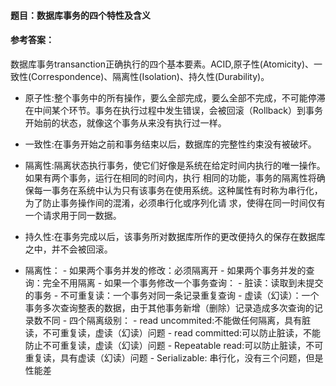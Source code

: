 #### **题目**：数据库事务的四个特性及含义

#### **参考答案**：

数据库事务transanction正确执行的四个基本要素。ACID,原子性(Atomicity)、一致性(Correspondence)、隔离性(Isolation)、持久性(Durability)。

* 原子性:整个事务中的所有操作，要么全部完成，要么全部不完成，不可能停滞在中间某个环节。事务在执行过程中发生错误，会被回滚（Rollback）到事务开始前的状态，就像这个事务从来没有执行过一样。

* 一致性:在事务开始之前和事务结束以后，数据库的完整性约束没有被破坏。

* 隔离性:隔离状态执行事务，使它们好像是系统在给定时间内执行的唯一操作。如果有两个事务，运行在相同的时间内，执行 相同的功能，事务的隔离性将确保每一事务在系统中认为只有该事务在使用系统。这种属性有时称为串行化，为了防止事务操作间的混淆，必须串行化或序列化请 求，使得在同一时间仅有一个请求用于同一数据。

* 持久性:在事务完成以后，该事务所对数据库所作的更改便持久的保存在数据库之中，并不会被回滚。


* 隔离性：
       - 如果两个事务并发的修改：必须隔离开
       - 如果两个事务并发的查询：完全不用隔离
       - 如果一个事务修改一个事务查询：
                 - 脏读：读取到未提交的事务
                 - 不可重复读：一个事务对同一条记录重复查询
                 - 虚读（幻读）：一个事务多次查询整表的数据，由于其他事务新增（删除）记录造成多次查询的记录数不同
       - 四个隔离级别：
                 - read uncommited:不能做任何隔离，具有脏读，不可重复读，虚读（幻读）问题
                 - read committed:可以防止脏读，不能防止不可重复读，虚读（幻读）问题
                 - Repeatable read:可以防止脏读，不可重复读，具有虚读（幻读）问题
                 - Serializable: 串行化，没有三个问题，但是性能差
